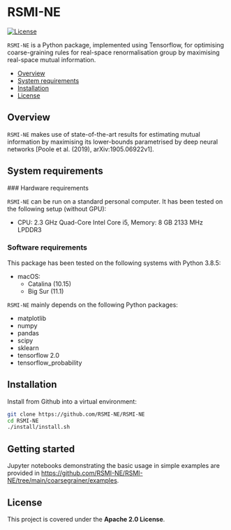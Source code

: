 # RSMI-NE

[![License](https://img.shields.io/badge/License-Apache%202.0-blue.svg)](https://opensource.org/licenses/Apache-2.0)

`RSMI-NE` is a Python package, implemented using Tensorflow, for optimising coarse-graining rules for real-space renormalisation group by maximising real-space mutual information. 

- [Overview](#overview)
- [System requirements](#system-requirements)
- [Installation](#installation-guide)
- [License](#license)

## Overview

`RSMI-NE`  makes use of state-of-the-art results for estimating mutual information by maximising its lower-bounds parametrised by deep neural networks [Poole et al. (2019), arXiv:1905.06922v1].

## System requirements

### Hardware requirements

`RSMI-NE`  can be run on a standard personal computer. It has been tested on the following setup (without GPU):

+ CPU: 2.3 GHz Quad-Core Intel Core i5, Memory: 8 GB 2133 MHz LPDDR3

### Software requirements

This package has been tested on the following systems with Python 3.8.5:

+ macOS:
  + Catalina (10.15)
  + Big Sur (11.1)

`RSMI-NE` mainly depends on the following Python packages:

* matplotlib
* numpy
* pandas
* scipy
* sklearn
* tensorflow 2.0
* tensorflow_probability

## Installation

Install from Github into a virtual environment:

```bash
git clone https://github.com/RSMI-NE/RSMI-NE
cd RSMI-NE
./install/install.sh
```

## Getting started

Jupyter notebooks demonstrating the basic usage in simple examples are provided in <https://github.com/RSMI-NE/RSMI-NE/tree/main/coarsegrainer/examples>.

## License

This project is covered under the **Apache 2.0 License**.